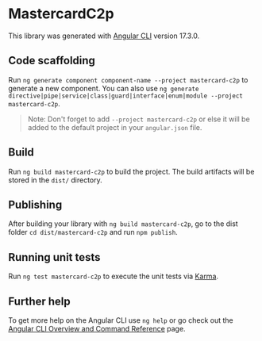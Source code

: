 # MastercardC2p

This library was generated with [Angular CLI](https://github.com/angular/angular-cli) version 17.3.0.

## Code scaffolding

Run `ng generate component component-name --project mastercard-c2p` to generate a new component. You can also use `ng generate directive|pipe|service|class|guard|interface|enum|module --project mastercard-c2p`.

> Note: Don't forget to add `--project mastercard-c2p` or else it will be added to the default project in your `angular.json` file.

## Build

Run `ng build mastercard-c2p` to build the project. The build artifacts will be stored in the `dist/` directory.

## Publishing

After building your library with `ng build mastercard-c2p`, go to the dist folder `cd dist/mastercard-c2p` and run `npm publish`.

## Running unit tests

Run `ng test mastercard-c2p` to execute the unit tests via [Karma](https://karma-runner.github.io).

## Further help

To get more help on the Angular CLI use `ng help` or go check out the [Angular CLI Overview and Command Reference](https://angular.io/cli) page.
